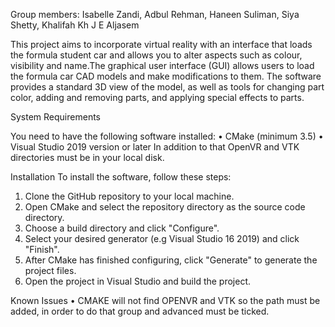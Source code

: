 Group members: Isabelle Zandi, Adbul Rehman, Haneen Suliman, Siya Shetty, Khalifah Kh J E Aljasem

This project aims to incorporate virtual reality with an interface that loads the formula student car and allows you to alter aspects such as colour, visibility and name.The graphical user interface (GUI) allows users to load the formula car CAD models and make modifications to them. The software provides a standard 3D view of the model, as well as tools for changing part color, adding and removing parts, and applying special effects to parts.

System Requirements

You need to have the following software installed:
•	CMake (minimum 3.5)
•	Visual Studio 2019 version or later
In addition to that OpenVR and VTK directories must be in your local disk. 


Installation
To install the software, follow these steps:
1.	Clone the GitHub repository to your local machine.
2.	Open CMake and select the repository directory as the source code directory.
3.	Choose a build directory and click "Configure".
4.	Select your desired generator (e.g Visual Studio 16 2019) and click "Finish".
5.	After CMake has finished configuring, click "Generate" to generate the project files.
6.	Open the project  in Visual Studio and build the project.

Known Issues
• CMAKE will not find OPENVR and VTK so the path must be added, in order to do that group and advanced must be ticked. 
